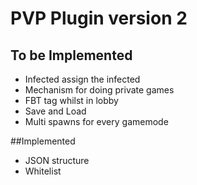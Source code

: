 PVP Plugin version 2
===========
## To be Implemented
* Infected assign the infected
* Mechanism for doing private games
* FBT tag whilst in lobby  
* Save and Load
* Multi spawns for every gamemode

##Implemented
* JSON structure
* Whitelist